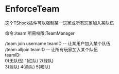 # EnforceTeam
这个TShock插件可以强制某一玩家或所有玩家加入某队伍

命令:/team 所需权限:TeamManager

/team join username teamID          -- 让某用户加入某个队伍</br>
/team alljoin teamID                -- 让所有玩家加入某个队伍</br>
teamID:</br>
0(无队伍)   1(红队)   2(绿队)</br>3(蓝队)   4(黄队)   5(粉队)
